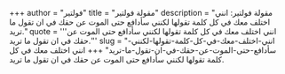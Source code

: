+++
author = "فولتير"
title = "مقولة فولتير"
description = "مقولة فولتير: انني اختلف معك في كل كلمة تقولها لكنني سأدافع حتى الموت عن حقك في ان تقول ما تريد."
quote = '''انني اختلف معك في كل كلمة تقولها لكنني سأدافع حتى الموت عن حقك في ان تقول ما تريد.''' 
slug = "انني-اختلف-معك-في-كل-كلمة-تقولها-لكنني-سأدافع-حتى-الموت-عن-حقك-في-ان-تقول-ما-تريد"
+++
انني اختلف معك في كل كلمة تقولها لكنني سأدافع حتى الموت عن حقك في ان تقول ما تريد.
